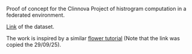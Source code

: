 Proof of concept for the Clinnova Project of histrogram computation in a federated environment.

[Link](https://static-content.springer.com/esm/art%3A10.1038%2Fs41564-018-0306-4/MediaObjects/41564_2018_306_MOESM8_ESM.xlsx) of the dataset.

The work is inspired by a similar [flower tutorial](https://flower.ai/docs/examples/quickstart-pandas.html) (Note that the link was copied the 29/09/25).
